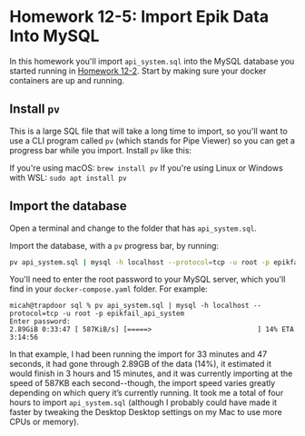 # Homework 12-5: Import Epik Data Into MySQL

In this homework you'll import `api_system.sql` into the MySQL database you started running in [Homework 12-2](./homework-12-2.md). Start by making sure your docker containers are up and running.

## Install `pv`

This is a large SQL file that will take a long time to import, so you'll want to use a CLI program called `pv` (which stands for Pipe Viewer) so you can get a progress bar while you import. Install `pv` like this:

If you're using macOS: `brew install pv`
If you're using Linux or Windows with WSL: `sudo apt install pv`

## Import the database

Open a terminal and change to the folder that has `api_system.sql`.

Import the database, with a `pv` progress bar, by running:

```sh
pv api_system.sql | mysql -h localhost --protocol=tcp -u root -p epikfail_api_system
```

You'll need to enter the root password to your MySQL server, which you'll find in your `docker-compose.yaml` folder. For example:

```
micah@trapdoor sql % pv api_system.sql | mysql -h localhost --protocol=tcp -u root -p epikfail_api_system
Enter password: 
2.89GiB 0:33:47 [ 587KiB/s] [=====>                          ] 14% ETA 3:14:56
```

In that example, I had been running the import for 33 minutes and 47 seconds, it had gone through 2.89GB of the data (14%), it estimated it would finish in 3 hours and 15 minutes, and it was currently importing at the speed of 587KB each second--though, the import speed varies greatly depending on which query it’s currently running. It took me a total of four hours to import `api_system.sql` (although I probably could have made it faster by tweaking the Desktop Desktop settings on my Mac to use more CPUs or memory).